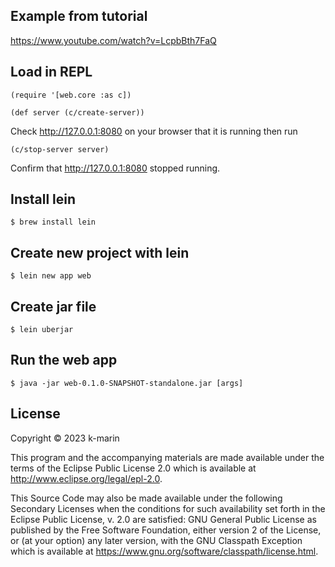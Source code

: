 ## Example from tutorial 

https://www.youtube.com/watch?v=LcpbBth7FaQ

## Load in REPL

``` (require '[web.core :as c]) ```

``` (def server (c/create-server)) ```

Check http://127.0.0.1:8080 on your browser that it is running then run 

``` (c/stop-server server) ```

Confirm that http://127.0.0.1:8080 stopped running.

## Install lein
    
    $ brew install lein

## Create new project with lein
    
    $ lein new app web


## Create jar file
   
    $ lein uberjar


## Run the web app

    $ java -jar web-0.1.0-SNAPSHOT-standalone.jar [args]

## License

Copyright © 2023 k-marin

This program and the accompanying materials are made available under the
terms of the Eclipse Public License 2.0 which is available at
http://www.eclipse.org/legal/epl-2.0.

This Source Code may also be made available under the following Secondary
Licenses when the conditions for such availability set forth in the Eclipse
Public License, v. 2.0 are satisfied: GNU General Public License as published by
the Free Software Foundation, either version 2 of the License, or (at your
option) any later version, with the GNU Classpath Exception which is available
at https://www.gnu.org/software/classpath/license.html.
